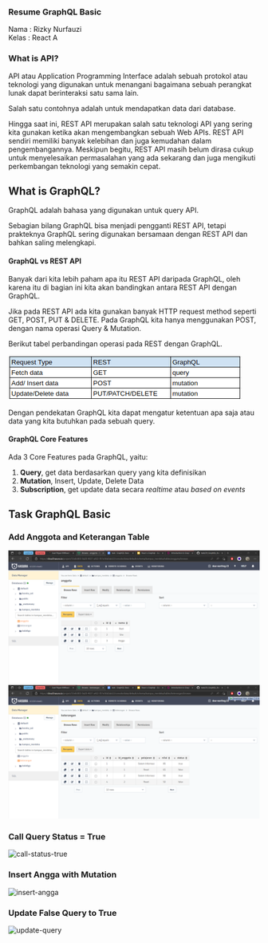 ### Resume GraphQL Basic

Nama : Rizky Nurfauzi  
Kelas : React A

### What is API?

API atau Application Programming Interface adalah sebuah protokol atau teknologi yang digunakan untuk menangani bagaimana sebuah perangkat lunak dapat berinteraksi satu sama lain.

Salah satu contohnya adalah untuk mendapatkan data dari database.

Hingga saat ini, REST API merupakan salah satu teknologi API yang sering kita gunakan ketika akan mengembangkan sebuah Web APIs. REST API sendiri memiliki banyak kelebihan dan juga kemudahan dalam pengembangannya. Meskipun begitu, REST API masih belum dirasa cukup untuk menyelesaikan permasalahan yang ada sekarang dan juga mengikuti perkembangan teknologi yang semakin cepat.

## What is GraphQL?

GraphQL adalah bahasa yang digunakan untuk query API.

Sebagian bilang GraphQL bisa menjadi pengganti REST API, tetapi prakteknya GraphQL sering digunakan bersamaan dengan REST API dan bahkan saling melengkapi.

#### GraphQL vs REST API

Banyak dari kita lebih paham apa itu REST API daripada GraphQL, oleh karena itu di bagian ini kita akan bandingkan antara REST API dengan GraphQL.

Jika pada REST API ada kita gunakan banyak HTTP request method seperti GET, POST, PUT & DELETE. Pada GraphQL kita hanya menggunakan POST, dengan nama operasi Query & Mutation.

Berikut tabel perbandingan operasi pada REST dengan GraphQL.

![Graph vs REST](Screenshots/GraphQLvsRESTAPI.png)

Dengan pendekatan GraphQL kita dapat mengatur ketentuan apa saja atau data yang kita butuhkan pada sebuah query.

#### GraphQL Core Features

Ada 3 Core Features pada GraphQL, yaitu:

1. **Query**, get data berdasarkan query yang kita definisikan
2. **Mutation**, Insert, Update, Delete Data
3. **Subscription**, get update data secara _realtime_ atau _based on events_

## Task GraphQL Basic

### Add Anggota and Keterangan Table

![anggota-table](task-graphql-basic/anggota-Table.png)
![keterangan-table](task-graphql-basic/keterangan-Table.png)

### Call Query Status = True

![call-status-true](task-graphql-basic/callQueryStatusTrue/callQueryStatusTrue.png)

### Insert Angga with Mutation

![insert-angga](task-graphql-basic/InsertAnggawithMutation/InsertAnggawithMutation.png)

### Update False Query to True

![update-query](task-graphql-basic/UpdateFalseQuerytoTrue/UpdateFalseQuerytoTrue.png)
